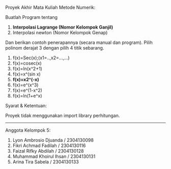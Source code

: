 Proyek Akhir Mata Kuliah Metode Numerik:

Buatlah Program tentang
1. **Interpolasi Lagrange (Nomor Kelompok Ganjil)**
2. Interpolasi newton (Nomor Kelompok Genap)


Dan berikan contoh penerapannya (secara manual dan program). Pilih polinom derajat 3 dengan pilih 4 titik sebarang.
1. f(x)=Sec(x);(x1=..,x2=...,...)
2. f(x)=cosec(x)
3. f(x)=ln(x^2+1)
4. f(x)=x^(sin x)
5. **f(x)=x2^(-x)**
6. f(x)=e^(x^3)
7. f(x)=e^(1-x^2)
8. f(x)=ln(1+e^x)

Syarat & Ketentuan:

Proyek tidak menggunakan import library perhitungan.

---

Anggota Kelompok 5:

1. Lyon Ambrosio Djuanda / 2304130098
2. Fikri Achmad Fadilah / 2304130116
3. Faizal Rifky Abdilah / 2304130128
4. Muhammad Khoirul Ihsan / 2304130131
5. Arina Tira Sabela / 2304130133

